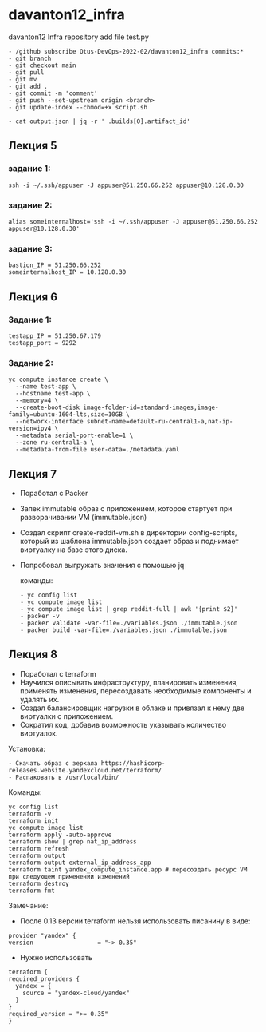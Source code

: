 # davanton12_infra

davanton12 Infra repository
add file test.py
```
- /github subscribe Otus-DevOps-2022-02/davanton12_infra commits:*
- git branch
- git checkout main
- git pull
- git mv
- git add .
- git commit -m 'comment'
- git push --set-upstream origin <branch>
- git update-index --chmod=+x script.sh
```
```
- cat output.json | jq -r ' .builds[0].artifact_id'
```
## Лекция 5

### задание 1:
```
ssh -i ~/.ssh/appuser -J appuser@51.250.66.252 appuser@10.128.0.30
```
### задание 2:
```
alias someinternalhost='ssh -i ~/.ssh/appuser -J appuser@51.250.66.252 appuser@10.128.0.30'
```
### задание 3:
```  
bastion_IP = 51.250.66.252
someinternalhost_IP = 10.128.0.30
```
## Лекция 6

### Задание 1:
```  
testapp_IP = 51.250.67.179
testapp_port = 9292
```
### Задание 2:
```
yc compute instance create \
  --name test-app \
  --hostname test-app \
  --memory=4 \
  --create-boot-disk image-folder-id=standard-images,image-family=ubuntu-1604-lts,size=10GB \
  --network-interface subnet-name=default-ru-central1-a,nat-ip-version=ipv4 \
  --metadata serial-port-enable=1 \
  --zone ru-central1-a \
  --metadata-from-file user-data=./metadata.yaml
```
## Лекция 7

- Поработал с Packer
- Запек immutable образ с приложением, которое стартует при разворачивании VM (immutable.json)
- Создал скрипт create-reddit-vm.sh в директории config-scripts, который из шаблона immutable.json создает образ и поднимает виртуалку на базе этого диска.
- Попробовал выгружать значения с помощью jq
  
  команды:
  ```
  - yc config list
  - yc compute image list
  - yc compute image list | grep reddit-full | awk '{print $2}'
  - packer -v
  - packer validate -var-file=./variables.json ./immutable.json
  - packer build -var-file=./variables.json ./immutable.json
  ```
## Лекция 8

- Поработал с terraform
- Научился описывать инфраструктуру, планировать изменения, применять изменения, пересоздавать необходимые компоненты и удалять их.
- Создал балансировщик нагрузки в облаке и привязал к нему две виртуалки с приложением.
- Сократил код, добавив возможность указывать количество виртуалок.

Установка:
  ```
  - Скачать образ с зеркала https://hashicorp-releases.website.yandexcloud.net/terraform/
  - Распаковать в /usr/local/bin/
  ```

Команды:
  ```
  yc config list
  terraform -v
  terraform init
  yc compute image list
  terraform apply -auto-approve
  terraform show | grep nat_ip_address
  terraform refresh
  terraform output
  terraform output external_ip_address_app
  terraform taint yandex_compute_instance.app # пересоздать ресурс VM при следующем применении изменений
  terraform destroy
  terraform fmt
  ```
  
Замечание:
  - После 0.13 версии terraform нельзя использовать писанину в виде:
  ```
  provider "yandex" {
  version                  = "~> 0.35"
  ```
  - Нужно использовать
  ```
  terraform {
  required_providers {
    yandex = {
      source = "yandex-cloud/yandex"
    }
  }
  required_version = ">= 0.35"
  }
  ```
